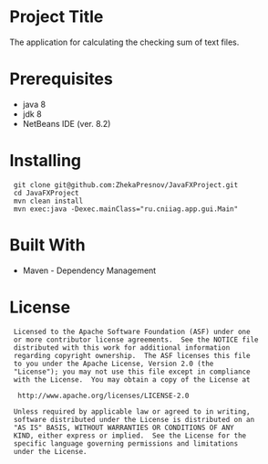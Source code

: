 # Project Title 
The application for calculating the checking sum of text files.

# Prerequisites
* java 8
* jdk 8
* NetBeans IDE (ver. 8.2)

# Installing
```
 git clone git@github.com:ZhekaPresnov/JavaFXProject.git
 cd JavaFXProject
 mvn clean install
 mvn exec:java -Dexec.mainClass="ru.cniiag.app.gui.Main"
```

# Built With
* Maven - Dependency Management

# License
```
 Licensed to the Apache Software Foundation (ASF) under one
 or more contributor license agreements.  See the NOTICE file
 distributed with this work for additional information
 regarding copyright ownership.  The ASF licenses this file
 to you under the Apache License, Version 2.0 (the
 "License"); you may not use this file except in compliance
 with the License.  You may obtain a copy of the License at

  http://www.apache.org/licenses/LICENSE-2.0

 Unless required by applicable law or agreed to in writing,
 software distributed under the License is distributed on an
 "AS IS" BASIS, WITHOUT WARRANTIES OR CONDITIONS OF ANY
 KIND, either express or implied.  See the License for the
 specific language governing permissions and limitations
 under the License.
```
